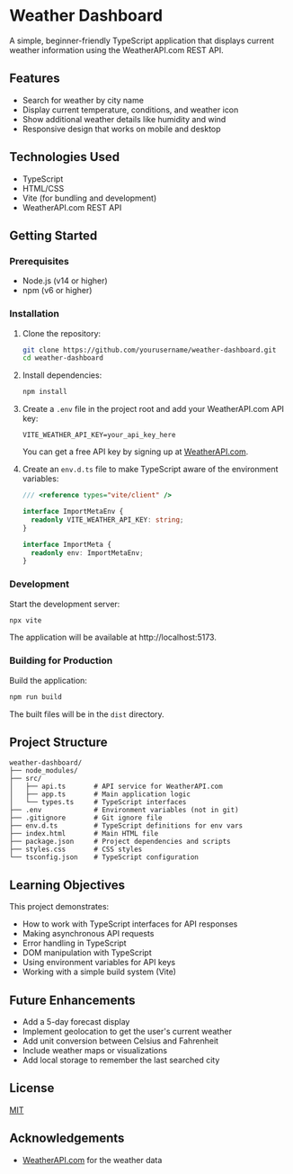 # Weather Dashboard

A simple, beginner-friendly TypeScript application that displays current weather information using the WeatherAPI.com REST API.

## Features

- Search for weather by city name
- Display current temperature, conditions, and weather icon
- Show additional weather details like humidity and wind
- Responsive design that works on mobile and desktop

## Technologies Used

- TypeScript
- HTML/CSS
- Vite (for bundling and development)
- WeatherAPI.com REST API

## Getting Started

### Prerequisites

- Node.js (v14 or higher)
- npm (v6 or higher)

### Installation

1. Clone the repository:
   ```bash
   git clone https://github.com/yourusername/weather-dashboard.git
   cd weather-dashboard
   ```

2. Install dependencies:
   ```bash
   npm install
   ```

3. Create a `.env` file in the project root and add your WeatherAPI.com API key:
   ```
   VITE_WEATHER_API_KEY=your_api_key_here
   ```

   You can get a free API key by signing up at [WeatherAPI.com](https://www.weatherapi.com/).

4. Create an `env.d.ts` file to make TypeScript aware of the environment variables:
   ```typescript
   /// <reference types="vite/client" />

   interface ImportMetaEnv {
     readonly VITE_WEATHER_API_KEY: string;
   }

   interface ImportMeta {
     readonly env: ImportMetaEnv;
   }
   ```

### Development

Start the development server:

```bash
npx vite
```

The application will be available at http://localhost:5173.

### Building for Production

Build the application:

```bash
npm run build
```

The built files will be in the `dist` directory.

## Project Structure

```
weather-dashboard/
├── node_modules/
├── src/
│   ├── api.ts       # API service for WeatherAPI.com
│   ├── app.ts       # Main application logic
│   └── types.ts     # TypeScript interfaces
├── .env             # Environment variables (not in git)
├── .gitignore       # Git ignore file
├── env.d.ts         # TypeScript definitions for env vars
├── index.html       # Main HTML file
├── package.json     # Project dependencies and scripts
├── styles.css       # CSS styles
└── tsconfig.json    # TypeScript configuration
```

## Learning Objectives

This project demonstrates:

- How to work with TypeScript interfaces for API responses
- Making asynchronous API requests
- Error handling in TypeScript
- DOM manipulation with TypeScript
- Using environment variables for API keys
- Working with a simple build system (Vite)

## Future Enhancements

- Add a 5-day forecast display
- Implement geolocation to get the user's current weather
- Add unit conversion between Celsius and Fahrenheit
- Include weather maps or visualizations
- Add local storage to remember the last searched city

## License

[MIT](LICENSE)

## Acknowledgements

- [WeatherAPI.com](https://www.weatherapi.com/) for the weather data